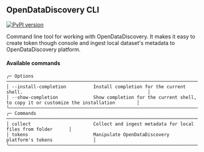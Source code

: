 ## OpenDataDiscovery CLI
[![PyPI version](https://badge.fury.io/py/odd-cli.svg)](https://badge.fury.io/py/odd-cli)

Command line tool for working with OpenDataDiscovery. 
It makes it easy to create token though console and ingest local dataset's metadata to OpenDataDiscovery platform.


#### Available commands
```text
╭─ Options ────────────────────────────────────────────────────────────────────────────────────────────────────────────╮
│ --install-completion          Install completion for the current shell.                                              │
│ --show-completion             Show completion for the current shell, to copy it or customize the installation        │
╰──────────────────────────────────────────────────────────────────────────────────────────────────────────────────────╯
╭─ Commands ─────────────────────────────────────────────────────────────────────────────────╮
│ collect                       Collect and ingest metadata for local files from folder      │
│ tokens                        Manipulate OpenDataDiscovery platform's tokens               │
╰────────────────────────────────────────────────────────────────────────────────────────────╯
```